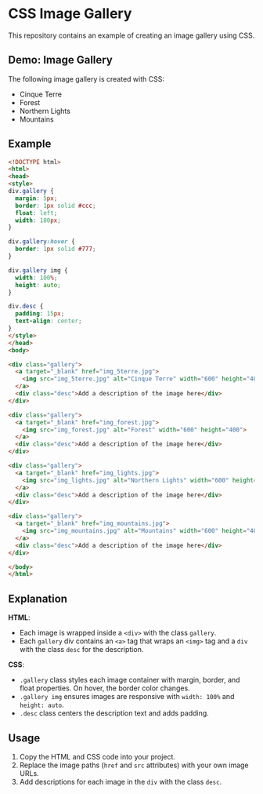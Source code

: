 # CSS Image Gallery
This repository contains an example of creating an image gallery using CSS.
## Demo: Image Gallery
The following image gallery is created with CSS:
- Cinque Terre
- Forest
- Northern Lights
- Mountains

## Example

```html
<!DOCTYPE html>
<html>
<head>
<style>
div.gallery {
  margin: 5px;
  border: 1px solid #ccc;
  float: left;
  width: 180px;
}

div.gallery:hover {
  border: 1px solid #777;
}

div.gallery img {
  width: 100%;
  height: auto;
}

div.desc {
  padding: 15px;
  text-align: center;
}
</style>
</head>
<body>

<div class="gallery">
  <a target="_blank" href="img_5terre.jpg">
    <img src="img_5terre.jpg" alt="Cinque Terre" width="600" height="400">
  </a>
  <div class="desc">Add a description of the image here</div>
</div>

<div class="gallery">
  <a target="_blank" href="img_forest.jpg">
    <img src="img_forest.jpg" alt="Forest" width="600" height="400">
  </a>
  <div class="desc">Add a description of the image here</div>
</div>

<div class="gallery">
  <a target="_blank" href="img_lights.jpg">
    <img src="img_lights.jpg" alt="Northern Lights" width="600" height="400">
  </a>
  <div class="desc">Add a description of the image here</div>
</div>

<div class="gallery">
  <a target="_blank" href="img_mountains.jpg">
    <img src="img_mountains.jpg" alt="Mountains" width="600" height="400">
  </a>
  <div class="desc">Add a description of the image here</div>
</div>

</body>
</html>
```

## Explanation

**HTML**: 
- Each image is wrapped inside a `<div>` with the class `gallery`.
- Each `gallery` div contains an `<a>` tag that wraps an `<img>` tag and a `div` with the class `desc` for the description.

**CSS**:
- `.gallery` class styles each image container with margin, border, and float properties. On hover, the border color changes.
- `.gallery img` ensures images are responsive with `width: 100%` and `height: auto`.
- `.desc` class centers the description text and adds padding.

## Usage

1. Copy the HTML and CSS code into your project.
2. Replace the image paths (`href` and `src` attributes) with your own image URLs.
3. Add descriptions for each image in the `div` with the class `desc`.

